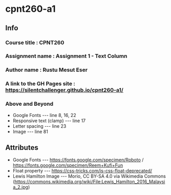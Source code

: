 # cpnt260-a1
## Info
### Course title : CPNT260
### Assignment name : Assignment 1 - Text Column
### Author name : Rustu Mesut Eser
### A link to the GH Pages site : https://silentchallenger.github.io/cpnt260-a1/

### Above and Beyond
- Google Fonts --- line 8, 16, 22
- Responsive text (clamp) --- line 17
- Letter spacing --- line 23
- Image --- line 81
## Attributes
- Google Fonts --- https://fonts.google.com/specimen/Roboto / https://fonts.google.com/specimen/Reem+Kufi+Fun
- Float property --- https://css-tricks.com/is-css-float-deprecated/
- Lewis Hamilton Image --- Morio, CC BY-SA 4.0 via Wikimedia Commons (https://commons.wikimedia.org/wiki/File:Lewis_Hamilton_2016_Malaysia_2.jpg)

